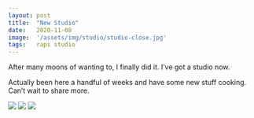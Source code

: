 ```yaml
---
layout: post
title:  "New Studio"
date:   2020-11-08
image:  '/assets/img/studio/studio-close.jpg'
tags:   raps studio
---
```


After many moons of wanting to, I finally did it. I’ve got a studio now.

Actually been here a handful of weeks and have some new stuff cooking. Can’t wait to share more.

![]({{site.baseurl}}/assets/img/studio/studio-entrance.jpg)
![]({{site.baseurl}}/assets/img/studio/studio-hall.jpg)
![]({{site.baseurl}}/assets/img/studio/studio-lounge.jpg)